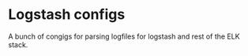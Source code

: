 # Logstash configs

A bunch of congigs for parsing logfiles for logstash and rest of the ELK stack.
